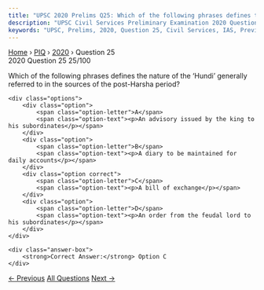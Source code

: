 ```yaml
---
title: "UPSC 2020 Prelims Q25: Which of the following phrases defines the nature of the ‘Hu..."
description: "UPSC Civil Services Preliminary Examination 2020 Question 25 with options and answer"
keywords: "UPSC, Prelims, 2020, Question 25, Civil Services, IAS, Previous Year Questions"
---
```


<nav class="breadcrumb">
    <a href="../../">Home</a>
    <span>›</span>
    <a href="../">PIQ</a>
    <span>›</span>
    <a href="./">2020</a>
    <span>›</span>
    <span>Question 25</span>
</nav>

<div class="question-header">
    <div class="question-meta">
        <span class="year-badge">2020</span>
        <span class="question-number">Question 25</span>
        <span class="progress">25/100</span>
    </div>
    <div class="progress-bar">
        <div class="progress-fill" style="width: 25.0%"></div>
    </div>
</div>

<div class="question-content">
    <div class="question-text">
        <p>Which of the following phrases defines the nature of the ‘Hundi’ generally<br />
referred to in the sources of the post-Harsha period?</p>
    </div>
    
    <div class="options">
        <div class="option">
            <span class="option-letter">A</span>
            <span class="option-text"><p>An advisory issued by the king to his subordinates</p></span>
        </div>
        <div class="option">
            <span class="option-letter">B</span>
            <span class="option-text"><p>A diary to be maintained for daily accounts</p></span>
        </div>
        <div class="option correct">
            <span class="option-letter">C</span>
            <span class="option-text"><p>A bill of exchange</p></span>
        </div>
        <div class="option">
            <span class="option-letter">D</span>
            <span class="option-text"><p>An order from the feudal lord to his subordinates</p></span>
        </div>
    </div>

    <div class="answer-box">
        <strong>Correct Answer:</strong> Option C
    </div>
</div>

<div class="question-nav">
    <a href="../q024-consider-the-following-events-in-the-history-of-in/" class="nav-btn prev">← Previous</a>
    <a href="../" class="nav-btn center">All Questions</a>
    <a href="../q026-with-reference-to-the-book-desher-katha-written-by/" class="nav-btn next">Next →</a>
</div>

